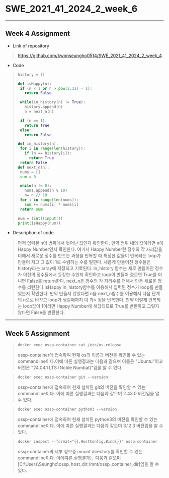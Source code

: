 # SWE_2021_41_2024_2_week_6
---
## Week 4 Assignment
* Link of repository
>https://github.com/kwonseungho0514/SWE_2021_41_2024_2_week_4
* Code
>```Python
>history = []
>
>def isHappy(n):
>  if (n < 1 or n > pow(2,31) - 1):
>    return False
>
>  while(in_history(n) != True):
>    history.append(n)
>    n = next_n(n)
>
>  if (n == 1):
>    return True
>  else:
>    return False
>
>def in_history(n):
>  for i in range(len(history)):
>    if (n == history[i]):
>      return True
>  return False
>def next_n(n):
>  nums = []
>  sum = 0
>
>  while(n != 0):
>    nums.append(n % 10)
>    n= n // 10
>  for i in range(len(nums)):
>    sum += nums[i] * nums[i]
>  return sum
>
>num = (int)(input())
>print(isHappy(num))
>```

* Description of code
> 먼저 입력된 n이 범위에서 벗어난 값인지 확인한다. 만약 범위 내의 값이라면 n이 Happy Number인지 확인한다.
> 여기서 Happy Number란 정수의 각 자리값을 더해서 새로운 정수를 만드는 과정을 반복할 때 특정한 값들이 반복되는 loop가 만들어 지고 그 값이 1로 수렴하는 수를 말한다.
> 새롭게 만들어진 정수들은 history라는 array에 저장되고 기록된다. in_history 함수는 새로 만들어진 정수가 이전의 정수들에서 등장한 수인지 확인하고 loop이 만들어 졌으면 True를 아니면 False를 return한다.
> next_n은 정수의 각 자리수를 더해서 만든 새로운 정수를 리턴한다.isHappy in_history함수를 이용해서 입력된 정수가 loop를 만들었는지 확인한다. 만약 만들지 않았다면 n을 next_n함수를 이용해서 다음 단계의 n으로 바꾸고 loop가 생길때까지 이 과> 정을 반복한다. 만약 이렇게 반복되는 loop값이 1이라면 Happy Number에 해당되므로 True를 반환하고 그렇지 않다면 False를 반환한다.
---
## Week 5 Assignment

> ```Shell
> docker exec ossp-container cat /etc/os-release
> ```
> ossp-container에 접속하여 현재 os의 이름과 버전을 확인할 수 있는 commandline이다.이에 따른 실행결과는 다음과 같으며 이름은 "Ubuntu"이고 버전은 "24.04.1 LTS (Noble Numbat)"임을 알 수 있다.

> ```Shell
> docker exec ossp-container git --version
> ```
> ossp-container에 접속하여 현재 설치된 git의 버전을 확인할 수 있는 commandline이다. 이에 따른 실행결과는 다음과 같으며 2.43.0 버전임을 알 수 있다.

> ```Shell
> docker exec ossp-container python3 --version
> ```
> ossp-container에 접속하여 현재 설치된 python3의 버전을 확인할 수 있는 commandline이다. 이에 따른 실행결과는 다음과 같으며 3.12.3 버전임을 알 수 있다.

> ```Shell
> docker inspect --format="{{.HostConfig.Binds}}" ossp-container
> ```
> ossp-container의 세부 정보중 mount directory를 확인할 수 있는 commandline이다. 이에따른 실행결과는 다음과 같으며 [C:\Users\Seungho\ossp_host_dir:/mnt/ossp_container_dir]임을 알 수 있다.
